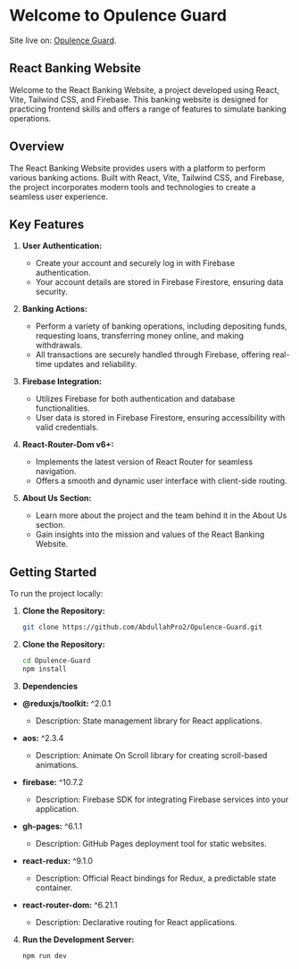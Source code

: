 # Welcome to Opulence Guard

Site live on: [Opulence Guard](https://abdullahpro2.github.io/Opulence-Guard/).

## React Banking Website

Welcome to the React Banking Website, a project developed using React, Vite, Tailwind CSS, and Firebase. This banking website is designed for practicing frontend skills and offers a range of features to simulate banking operations.

## Overview

The React Banking Website provides users with a platform to perform various banking actions. Built with React, Vite, Tailwind CSS, and Firebase, the project incorporates modern tools and technologies to create a seamless user experience.

## Key Features

1. **User Authentication:**

   - Create your account and securely log in with Firebase authentication.
   - Your account details are stored in Firebase Firestore, ensuring data security.

2. **Banking Actions:**

   - Perform a variety of banking operations, including depositing funds, requesting loans, transferring money online, and making withdrawals.
   - All transactions are securely handled through Firebase, offering real-time updates and reliability.

3. **Firebase Integration:**

   - Utilizes Firebase for both authentication and database functionalities.
   - User data is stored in Firebase Firestore, ensuring accessibility with valid credentials.

4. **React-Router-Dom v6+:**

   - Implements the latest version of React Router for seamless navigation.
   - Offers a smooth and dynamic user interface with client-side routing.

5. **About Us Section:**
   - Learn more about the project and the team behind it in the About Us section.
   - Gain insights into the mission and values of the React Banking Website.

## Getting Started

To run the project locally:

1. **Clone the Repository:**
   ```bash
   git clone https://github.com/AbdullahPro2/Opulence-Guard.git
   ```
2. **Clone the Repository:**
   ```bash
   cd Opulence-Guard
   npm install
   ```
3. **Dependencies**

- **@reduxjs/toolkit:** ^2.0.1

  - Description: State management library for React applications.

- **aos:** ^2.3.4

  - Description: Animate On Scroll library for creating scroll-based animations.

- **firebase:** ^10.7.2

  - Description: Firebase SDK for integrating Firebase services into your application.

- **gh-pages:** ^6.1.1

  - Description: GitHub Pages deployment tool for static websites.

- **react-redux:** ^9.1.0

  - Description: Official React bindings for Redux, a predictable state container.

- **react-router-dom:** ^6.21.1
  - Description: Declarative routing for React applications.

4. **Run the Development Server:**
   ```bash
   npm run dev
   ```
